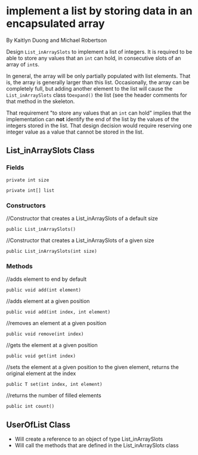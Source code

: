 # implement a list by storing data in an encapsulated array
By Kaitlyn Duong and Michael Robertson


Design `List_inArraySlots` to implement a list of integers. It is required to be able to store any values that an `int` can hold, in consecutive slots of an array of `int`s.

In general, the array will be only partially populated with list elements. That is, the array is generally larger than this list. Occasionally, the array can be completely full, but adding another element to the list will cause the `List_inArraySlots` class to`expand()` the list (see the header comments for that method in the skeleton.

That requirement "to store any values that an `int` can hold" implies that the implementation can **not** identify the end of the list by the values of the integers stored in the list. That design decision would require reserving one integer value as a value that cannot be stored in the list.

## List_inArraySlots Class

### Fields

`private int size`

`private int[] list`

### Constructors

//Constructor that creates a List_inArraySlots of a default size

`public List_inArraySlots()`

//Constructor that creates a List_inArraySlots of a given size

`public List_inArraySlots(int size)`

### Methods

//adds element to end by default

`public void add(int element)`

//adds element at a given position

`public void add(int index, int element)`

//removes an element at a given position

`public void remove(int index)`

//gets the element at a given position

`public void get(int index)`

//sets the element at a given position to the given element, returns the original element at the index

`public T set(int index, int element)`

//returns the number of filled elements

`public int count()`

## UserOfList Class

- Will create a reference to an object of type List_inArraySlots
- Will call the methods that are defined in the List_inArraySlots class
